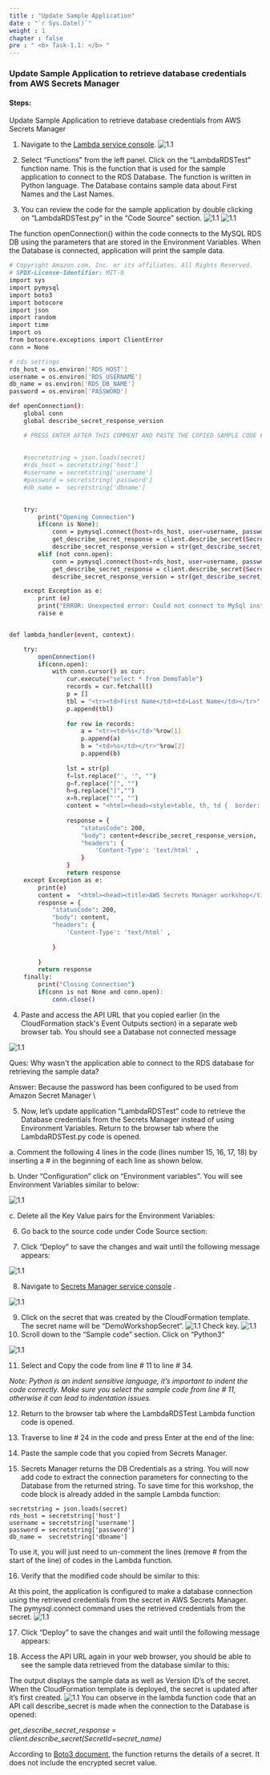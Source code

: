 ```yaml
---
title : "Update Sample Application"
date : "`r Sys.Date()`"
weight : 1
chapter : false
pre : " <b> Task-1.1: </b> "
---
```




### Update Sample Application to retrieve database credentials from AWS Secrets Manager
#### Steps:
Update Sample Application to retrieve database credentials from AWS Secrets Manager

1. Navigate to the [Lambda service console](https://console.aws.amazon.com/lambda).
![1.1](/images/m1/1.1/s1.png)
2. Select “Functions” from the left panel. Click on the “LambdaRDSTest” function name. This is the function that is used for the sample application to connect to the RDS Database. The function is written in Python language. The Database contains sample data about First Names and the Last Names.

3. You can review the code for the sample application by double clicking on “LambdaRDSTest.py” in the “Code Source” section.
![1.1](/images/m1/1.1/s3a.png)
![1.1](/images/m1/1.1/s3b.png)

The function openConnection() within the code connects to the MySQL RDS DB using the parameters that are stored in the Environment Variables. When the Database is connected, application will print the sample data.

```bash
# Copyright Amazon.com, Inc. or its affiliates. All Rights Reserved.
# SPDX-License-Identifier: MIT-0
import sys
import pymysql
import boto3
import botocore
import json
import random
import time
import os
from botocore.exceptions import ClientError
conn = None

# rds settings
rds_host = os.environ['RDS_HOST']
username = os.environ['RDS_USERNAME']
db_name = os.environ['RDS_DB_NAME']
password = os.environ['PASSWORD']

def openConnection():
    global conn
    global describe_secret_response_version

    # PRESS ENTER AFTER THIS COMMENT AND PASTE THE COPIED SAMPLE CODE FROM AWS SECRETS MANAGER
    
    
    #secretstring = json.loads(secret)
    #rds_host = secretstring['host']
    #username = secretstring['username']
    #password = secretstring['password']
    #db_name =  secretstring['dbname']
    

    try:
        print("Opening Connection")
        if(conn is None):
            conn = pymysql.connect(host=rds_host, user=username, passwd=password, db=db_name, connect_timeout=5)
            get_describe_secret_response = client.describe_secret(SecretId=secret_name)
            describe_secret_response_version = str(get_describe_secret_response['VersionIdsToStages'])
        elif (not conn.open):
            conn = pymysql.connect(host=rds_host, user=username, passwd=password, db=db_name, connect_timeout=5)
            get_describe_secret_response = client.describe_secret(SecretId=secret_name)
            describe_secret_response_version = str(get_describe_secret_response['VersionIdsToStages'])

    except Exception as e:
        print (e)
        print("ERROR: Unexpected error: Could not connect to MySql instance.")
        raise e


def lambda_handler(event, context):

    try:
        openConnection()
        if(conn.open):
            with conn.cursor() as cur:
                cur.execute("select * from DemoTable")
                records = cur.fetchall()
                p = []
                tbl = "<tr><td>First Name</td><td>Last Name</td></tr>"
                p.append(tbl)
                
                for row in records:
                    a = "<tr><td>%s</td>"%row[1]
                    p.append(a)
                    b = "<td>%s</td></tr>"%row[2]
                    p.append(b)
            
                lst = str(p)
                f=lst.replace("', '", "")
                g=f.replace("[", "")
                h=g.replace("]","")
                x=h.replace("'", "")
                content = "<html><head><style>table, th, td {  border: 1px solid black;}</style><title>AWS Secrets Manager workshop</title></head><body><table>%s</table></body></html>"%(x)
                
                response = {
                    "statusCode": 200,
                    "body": content+describe_secret_response_version,
                    "headers": {
                        'Content-Type': 'text/html' ,
                    }
                }
                return response
    except Exception as e:
        print(e)
        content =  "<html><head><title>AWS Secrets Manager workshop</title></head><body>Database not connected</body></html>"                
        response = {
            "statusCode": 200,
            "body": content,
            "headers": {
                'Content-Type': 'text/html' ,
                
            }
            
        }
        return response
    finally:
        print("Closing Connection")
        if(conn is not None and conn.open):
            conn.close()
```

4. Paste and access the API URL that you copied earlier (in the CloudFormation stack's Event Outputs section) in a separate web browser tab. You should see a Database not connected message

![1.1](/images/m1/1.1/s4.png)

Ques: Why wasn't the application able to connect to the RDS database for retrieving the sample data?

Answer: Because the password has been configured to be used from Amazon Secret Manager \

5. Now, let’s update application “LambdaRDSTest” code to retrieve the Database credentials from the Secrets Manager instead of using Environment Variables. Return to the browser tab where the LambdaRDSTest.py code is opened.

a. Comment the following 4 lines in the code (lines number 15, 16, 17, 18) by inserting a # in the beginning of each line as shown below.

b. Under “Configuration” click on “Environment variables”. You will see Environment Variables similar to below:

![1.1](/images/m1/1.1/s5b.png)

c. Delete all the Key Value pairs for the Environment Variables:

6. Go back to the source code under Code Source section:



7. Click “Deploy” to save the changes and wait until the following message appears:

![1.1](/images/m1/1.1/s7.png)

8. Navigate to [Secrets Manager service console](https://console.aws.amazon.com/secretsmanager) .

![1.1](/images/m1/1.1/s8.png)

9. Click on the secret that was created by the CloudFormation template. The secret name will be “DemoWorkshopSecret“. 
![1.1](/images/m1/1.1/s9.png)
Check key.
![1.1](/images/m1/1.1/s9b.png)
10. Scroll down to the “Sample code” section. Click on “Python3”

![1.1](/images/m1/1.1/s10.png)

11. Select and Copy the code from line # 11 to line # 34.

*Note: Python is an indent sensitive language, it’s important to indent the code correctly. Make sure you select the sample code from line # 11, otherwise it can lead to indentation issues.*


12. Return to the browser tab where the LambdaRDSTest Lambda function code is opened.



13. Traverse to line # 24 in the code and press Enter at the end of the line:



14. Paste the sample code that you copied from Secrets Manager.




15. Secrets Manager returns the DB Credentials as a string. You will now add code to extract the connection parameters for connecting to the Database from the returned string. To save time for this workshop, the code block is already added in the sample Lambda function:
```
secretstring = json.loads(secret)
rds_host = secretstring['host']
username = secretstring['username']
password = secretstring['password']
db_name =  secretstring['dbname']
```

To use it, you will just need to un-comment the lines (remove # from the start of the line) of codes in the Lambda function.


16. Verify that the modified code should be similar to this:

At this point, the application is configured to make a database connection using the retrieved credentials from the secret in AWS Secrets Manager. The pymysql.connect command uses the retrieved credentials from the secret.
![1.1](/images/m1/1.1/s16.png)

17. Click “Deploy” to save the changes and wait until the following message appears:



18. Access the API URL again in your web browser, you should be able to see the sample data retrieved from the database similar to this:

The output displays the sample data as well as Version ID’s of the secret. When the CloudFormation template is deployed, the secret is updated after it’s first created.
![1.1](/images/m1/1.1/s18.png)
You can observe in the lambda function code that an API call describe_secret is made when the connection to the Database is opened:

*get_describe_secret_response = client.describe_secret(SecretId=secret_name)*

According to [Boto3 document](https://boto3.amazonaws.com/v1/documentation/api/latest/reference/services/secretsmanager/client/describe_secret.html), the function returns the details of a secret. It does not include the encrypted secret value.
